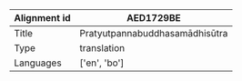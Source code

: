 |Alignment id | AED1729BE
| --- | --- 
|Title | Pratyutpannabuddhasamādhisūtra 
|Type | translation
|Languages | ['en', 'bo']